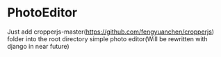 # PhotoEditor
Just add cropperjs-master(https://github.com/fengyuanchen/cropperjs) folder into the root directory
simple photo editor(Will be rewritten with django in near future)
